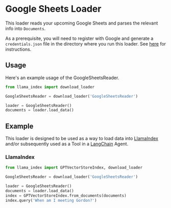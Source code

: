 # Google Sheets Loader

This loader reads your upcoming Google Sheets and parses the relevant info into `Documents`. 

As a prerequisite, you will need to register with Google and generate a `credentials.json` file in the directory where you run this loader. See [here](https://developers.google.com/workspace/guides/create-credentials) for instructions.

## Usage

Here's an example usage of the GoogleSheetsReader.

```python
from llama_index import download_loader

GoogleSheetsReader = download_loader('GoogleSheetsReader')

loader = GoogleSheetsReader()
documents = loader.load_data()
```

## Example

This loader is designed to be used as a way to load data into [LlamaIndex](https://github.com/run-llama/llama_index/tree/main/llama_index) and/or subsequently used as a Tool in a [LangChain](https://github.com/hwchase17/langchain) Agent.

### LlamaIndex

```python
from llama_index import GPTVectorStoreIndex, download_loader

GoogleSheetsReader = download_loader('GoogleSheetsReader')

loader = GoogleSheetsReader()
documents = loader.load_data()
index = GPTVectorStoreIndex.from_documents(documents)
index.query('When am I meeting Gordon?')
```
